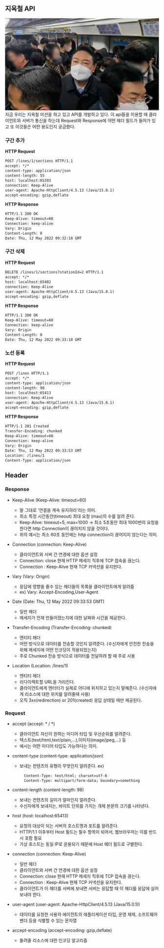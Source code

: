 ## 지옥철 API
![img.png](img.png)
지금 우리는 지옥철 미션을 하고 있고 API를 개발하고 있다. 
이 api들을 이용할 때 클라이언트와 서버가 통신을 하는데 Request와 Response에 어떤 헤더 필드가 들어가 있고 또 이것들은 어떤 용도인지 궁금했다. 


### 구간 추가 

**HTTP Request**
```
POST /lines/1/sections HTTP/1.1
accept: */*
content-type: application/json
content-length: 55
host: localhost:65393
connection: Keep-Alive
user-agent: Apache-HttpClient/4.5.13 (Java/15.0.1)
accept-encoding: gzip,deflate
```

**HTTP Response**
```
HTTP/1.1 200 OK
Keep-Alive: timeout=60
Connection: keep-alive
Vary: Origin
Content-Length: 0
Date: Thu, 12 May 2022 09:32:18 GMT
```

### 구간 삭제 

**HTTP Request**
```
DELETE /lines/1/sections?stationId=2 HTTP/1.1
accept: */*
host: localhost:65402
connection: Keep-Alive
user-agent: Apache-HttpClient/4.5.13 (Java/15.0.1)
accept-encoding: gzip,deflate
```


**HTTP Response**
```
HTTP/1.1 200 OK
Keep-Alive: timeout=60
Connection: keep-alive
Vary: Origin
Content-Length: 0
Date: Thu, 12 May 2022 09:33:10 GMT
```


### 노선 등록

**HTTP Request**
```
POST /lines HTTP/1.1
accept: */*
content-type: application/json
content-length: 98
host: localhost:65413
connection: Keep-Alive
user-agent: Apache-HttpClient/4.5.13 (Java/15.0.1)
accept-encoding: gzip,deflate
```

**HTTP Response**
```
HTTP/1.1 201 Created
Transfer-Encoding: chunked
Keep-Alive: timeout=60
Connection: keep-alive
Vary: Origin
Date: Thu, 12 May 2022 09:33:53 GMT
Location: /lines/1
Content-Type: application/json
```


## Header 

### Response
- Keep-Alive (Keep-Alive: timeout=60)
    - 말 그대로 '연결을 계속 유지햐라'라는 의미.
    - 최소 특정 시간동안(timeout) 최대 요청 (max)의 수를 알려 준다.
    - Keep-Alive: timeout=5, max=1000 ->  최소 5초동안 최대 1000번의 요청을 한다면 http Connection이 끊어지지 않을 것이다.
    - 위의 예시는 최소 60초 동안에는 http connection이 끊어지지 않는다는 의미.


- Connection (connection: Keep-Alive)
    - 클라이언트와 서버 간 연경에 대한 옵션 설정
    - Connection: close 현재 HTTP 메세지 직후에 TCP 접속을 끊는다.
    - Connection : Keep-Alive 현재 TCP 커넥션을 유지한다.


- Vary (Vary: Origin)
    - 응답에 영향을 줄수 있는 헤더들의 목록을 클라이언트에게 알려줌
    - ex) Vary: Accept-Encoding,User-Agent


- Date (Date: Thu, 12 May 2022 09:33:53 GMT)
    - 일반 헤더
    - 메세지가 언제 만들어졌는지에 대한 날짜와 시간을 제공한다.


- Transfer-Encoding (Transfer-Encoding: chunked)
    - 엔티티 헤더
    - 어떤 방식으로 데이터를 전송할 것인지 알려준다. (수신자에게 안전한 전송을 위해 메세지에 어떤 인코딩이 적용되었는지)
    - 주로 Chunked 전송 방식으로 데이터를 전달하려 할 때 주로 사용


- Location (Location: /lines/1)
    - 엔티티 헤더
    - 리다이렉트할 URL을 가리킨다.
    - 클라이언트에게 엔터티가 실제로 어디에 위치하고 있는지 말해준다. (수신자에게 리소스에 대한 위치를 알려줄때 사용)
    - 오직 3xx(redirection) or 201(created) 응답 상태일 때만 제공된다.

### Request
- accept (accept: * / *)
    - 클라이언트 자신이 원하는 미디어 타입 및 우선순위를 알려준다. 
    -  텍스트(text/html,text/plain,...),이미지(image/jpeg,...) 등
    - 예시는 어떤 미디어 타입도 가능하다는 의미. 
    

- content-type (content-type: application/json)
    - 보내는 컨텐츠의 유형이 무엇인지 알려준다.
    ex) 
      ```
        Content-Type: text/html; charset=utf-8
        Content-Type: multipart/form-data; boundary=something
      ```        


- content-length (content-length: 98)
    - 보내는 컨텐츠의 길이가 얼마인지 알려준다.
    - 수신자에게 보내지는, 바이트 단위를 가지는 개체 본문의 크기를 나타낸다. 
    

- host (host: localhost:65413)
    - 요청의 대상이 되는 서버의 호스트명과 포트를 알려준다. 
    - HTTP/1.1 이후부터 Host 필드는 필수 항목이 되어서, 웹브라우저는 이를 반드시 포함 필요
    - 가상 호스트는 동일 IP로 운용되기 때문에 Host 헤더 필드로 구별한다.
    

- connection (connection: Keep-Alive)
    - 일반 헤더
    - 클라이언트와 서버 간 연경에 대한 옵션 설정
    - Connection: close 현재 HTTP 메세지 직후에 TCP 접속을 끊는다.
    - Connection : Keep-Alive 현재 TCP 커넥션을 유지한다.  
    - 클라이언트가 이 헤더를 서버에 보내면 서버는 응답할 때 이 헤더를 응답에 실어 보내야 한다.  
    

- user-agent (user-agent: Apache-HttpClient/4.5.13 (Java/15.0.1))
    -  데이터를 요청한 사용자 에이전트의 애플리케이션 타입, 운영 체제, 소프트웨어 벤더 등을 식별할 수 있는 문자열  
     

- accept-encoding (accept-encoding: gzip,deflate)
    - 돌려줄 리소스에 대한 인코딩 알고리즘